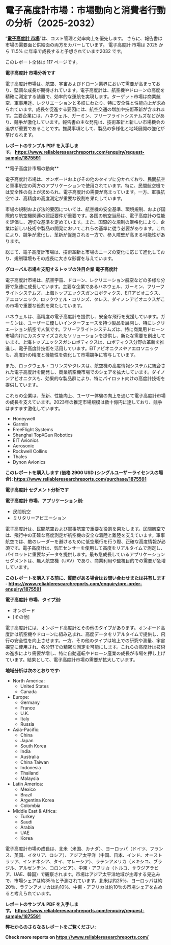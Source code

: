 <p><h1>電子高度計市場：市場動向と消費者行動の分析（2025-2032）</h1></p><p>&ldquo;<strong><a href="https://www.reliableresearchreports.com/electronic-altimeter-r1875591?utm_campaign=110&utm_medium=9&utm_source=Github&utm_content=ia&utm_term=11032025&utm_id=electronic-altimeter">電子高度計 市場</a></strong>&rdquo;は、コスト管理と効率向上を優先します。 さらに、報告書は市場の需要面と供給面の両方をカバーしています。 電子高度計 市場は 2025 から 11.5% に年率で成長すると予想されています2032 です。</p>
<p>このレポート全体は 117 ページです。</p>
<p><strong>電子高度計 市場分析です</strong></p>
<p><p>電子高度計市場は、航空、宇宙およびドローン業界において需要が高まっており、堅調な成長が期待されています。電子高度計は、航空機やドローンの高度を精確に測定する装置で、効率的な運航を実現します。ターゲット市場は商業航空、軍事用途、レクリエーションと多岐にわたり、特に安全性と性能向上が求められています。成長を促進する要因には、航空交通の増加や技術革新が含まれます。主要企業には、ハネウェル、ガーミン、フリーフライトシステムズなどがあり、競争が激化しています。報告書の主な発見は、技術革新と新しい市場機会の追求が重要であることです。推奨事項として、製品の多様化と地域展開の強化が挙げられます。</p></p>
<p><strong>レポートのサンプル PDF を入手します。&nbsp;<a href="https://www.reliableresearchreports.com/enquiry/request-sample/1875591?utm_campaign=110&utm_medium=9&utm_source=Github&utm_content=ia&utm_term=11032025&utm_id=electronic-altimeter">https://www.reliableresearchreports.com/enquiry/request-sample/1875591</a></strong></p>
<p><p>**電子高度計市場の動向**</p><p>電子高度計市場は、オンボードおよびその他のタイプに分かれており、民間航空と軍事航空の両方のアプリケーションで使用されています。特に、民間航空機では安全性の向上が求められ、電子高度計の需要が高まっています。一方、軍事航空では、高精度の高度測定が重要な役割を果たしています。</p><p>市場の規制および法的要因については、航空機の安全基準、環境規制、および国際的な航空機関連の認証要件が重要です。各国の航空当局は、電子高度計の性能を評価し、適切な基準を定めています。また、国際的な規制の厳格化により、企業は新しい技術や製品の開発においてこれらの基準に従う必要があります。これにより、競争が激化し、革新が促進される一方で、参入障壁が高まる可能性があります。</p><p>総じて、電子高度計市場は、技術革新と市場のニーズの変化に応じて進化しており、規制環境もその成長に大きな影響を与えています。</p></p>
<p><strong>グローバル市場を支配するトップの注目企業 電子高度計</strong></p>
<p><p>電子高度計市場は、航空宇宙、ドローン、レクリエーション航空などの多様な分野で急速に成長しています。主要な企業であるハネウェル、ガーミン、フリーフライトシステムズ、上海トップエックスガンロボティクス、EITアビオニクス、アエロソニック、ロックウェル・コリンズ、タレス、ダイノンアビオニクスがこの市場で重要な役割を果たしています。</p><p>ハネウェルは、高精度の電子高度計を提供し、安全な飛行を支援しています。ガーミンは、ユーザーに優しいインターフェースを持つ製品を展開し、特にレクリエーション航空で人気です。フリーフライトシステムズは、特に商業用ドローン市場向けにカスタマイズされたソリューションを提供し、新たな需要を創出しています。上海トップエックスガンロボティクスは、ロボティクス分野の革新を推進し、電子高度計技術を活用しています。EITアビオニクスやアエロソニックも、高度計の精度と機能性を強化して市場競争に寄与しています。</p><p>また、ロックウェル・コリンズやタレスは、航空機の高度情報システムに統合された電子高度計を開発し、商業航空機市場でのシェアを拡大しています。ダイノンアビオニクスも、効果的な製品群により、特にパイロット向けの高度計技術を提供しています。</p><p>これらの企業は、革新、性能向上、ユーザー体験の向上を通じて電子高度計市場の成長を支えています。2023年の推定市場規模は数十億円に達しており、競争はますます激化しています。</p></p>
<p><ul><li>Honeywell</li><li>Garmin</li><li>FreeFlight Systems</li><li>Shanghai TopXGun Robotics</li><li>EIT Avionics</li><li>Aerosonic</li><li>Rockwell Collins</li><li>Thales</li><li>Dynon Avionics</li></ul></p>
<p><strong>このレポートを購入します (価格 2900 USD (シングルユーザーライセンスの場合):&nbsp;<a href="https://www.reliableresearchreports.com/purchase/1875591?utm_campaign=110&utm_medium=9&utm_source=Github&utm_content=ia&utm_term=11032025&utm_id=electronic-altimeter">https://www.reliableresearchreports.com/purchase/1875591</a></strong></p>
<p><strong>電子高度計 セグメント分析です</strong></p>
<p><strong>電子高度計 市場、アプリケーション別:</strong></p>
<p><ul><li>民間航空</li><li>ミリタリーアビエーション</li></ul></p>
<p><p>電子高度計は、民間航空および軍事航空で重要な役割を果たします。民間航空では、飛行中の正確な高度測定が航空機の安全な着陸と離陸を支えています。軍事航空では、敵のレーダーを避けるために低空飛行を行う際、正確な高度情報が必須です。電子高度計は、気圧センサーを使用して高度をリアルタイムで測定し、パイロットに重要なデータを提供します。最も急成長しているアプリケーションセグメントは、無人航空機（UAV）であり、商業利用や監視目的での需要が急増しています。</p></p>
<p><strong>このレポートを購入する前に、質問がある場合はお問い合わせまたは共有します - <a href="https://www.reliableresearchreports.com/enquiry/pre-order-enquiry/1875591?utm_campaign=110&utm_medium=9&utm_source=Github&utm_content=ia&utm_term=11032025&utm_id=electronic-altimeter">https://www.reliableresearchreports.com/enquiry/pre-order-enquiry/1875591</a></strong></p>
<p><strong>電子高度計 市場、タイプ別:</strong></p>
<p><ul><li>オンボード</li><li>[その他]</li></ul></p>
<p><p>電子高度計には、オンボード高度計とその他のタイプがあります。オンボード高度計は航空機やドローンに組み込まれ、高度データをリアルタイムで提供し、飛行の安全性を向上させます。一方、その他のタイプは地上での研究や測量、宇宙探査に使用され、各分野での精密な測定を可能にします。これらの高度計は技術の進歩により需要が増し、特に自動運転やドローン産業の成長が市場を押し上げています。結果として、電子高度計市場の需要が拡大しています。</p></p>
<p><strong>地域分析は次のとおりです:</strong></p>
<p><ul>
    <li>
        North America:
        <ul>
            <li>United States</li>
            <li>Canada</li>
        </ul>
    </li>
    <li>
        Europe:
        <ul>
            <li>Germany</li>
            <li>France</li>
            <li>U.K.</li>
            <li>Italy</li>
            <li>Russia</li>
        </ul>
    </li>
    <li>
        Asia-Pacific:
        <ul>
            <li>China</li>
            <li>Japan</li>
            <li>South Korea</li>
            <li>India</li>
            <li>Australia</li>
            <li>China Taiwan</li>
            <li>Indonesia</li>
            <li>Thailand</li>
            <li>Malaysia</li>
        </ul>
    </li>
    <li>
        Latin America:
        <ul>
            <li>Mexico</li>
            <li>Brazil</li>
            <li>Argentina Korea</li>
            <li>Colombia</li>
        </ul>
    </li>
    <li>
        Middle East & Africa:
        <ul>
            <li>Turkey</li>
            <li>Saudi</li>
            <li>Arabia</li>
            <li>UAE</li>
            <li>Korea</li>
        </ul>
    </li>
    </ul></p>
<p><p>電子高度計市場の成長は、北米（米国、カナダ）、ヨーロッパ（ドイツ、フランス、英国、イタリア、ロシア）、アジア太平洋（中国、日本、インド、オーストラリア、インドネシア、タイ、マレーシア）、ラテンアメリカ（メキシコ、ブラジル、アルゼンチン、コロンビア）、中東・アフリカ（トルコ、サウジアラビア、UAE、韓国）で観察されます。市場はアジア太平洋地域が主導する見込みで、市場シェアは約35％と予測されています。北米は約25％、ヨーロッパは約20％、ラテンアメリカは約10％、中東・アフリカは約10％の市場シェアを占めると考えられています。</p></p>
<p><strong>レポートのサンプル PDF を入手します。&nbsp;<a href="https://www.reliableresearchreports.com/enquiry/request-sample/1875591?utm_campaign=110&utm_medium=9&utm_source=Github&utm_content=ia&utm_term=11032025&utm_id=electronic-altimeter">https://www.reliableresearchreports.com/enquiry/request-sample/1875591</a></strong></p>
<p><strong></strong></p>
<p><strong></strong></p>
<p><strong></strong></p>
<p><strong></strong></p>
<p><strong>弊社からのさらなるレポートをご覧ください:</strong></p>
<p><strong>Check more reports on <a href="https://www.reliableresearchreports.com/?utm_campaign=110&utm_medium=9&utm_source=Github&utm_content=ia&utm_term=11032025&utm_id=electronic-altimeter">https://www.reliableresearchreports.com/</a></strong></p>